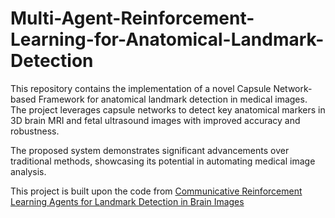 # Multi-Agent-Reinforcement-Learning-for-Anatomical-Landmark-Detection

This repository contains the implementation of a novel Capsule Network-based Framework for anatomical landmark detection in medical images. The project leverages capsule networks to detect key anatomical markers in 3D brain MRI and fetal ultrasound images with improved accuracy and robustness.

The proposed system demonstrates significant advancements over traditional methods, showcasing its potential in automating medical image analysis.

This project is built upon the code from [Communicative Reinforcement Learning Agents for Landmark Detection in Brain Images]([https://github.com/kundaMwiza/fMRI-site-adaptation](https://github.com/gml16/rl-medical))
